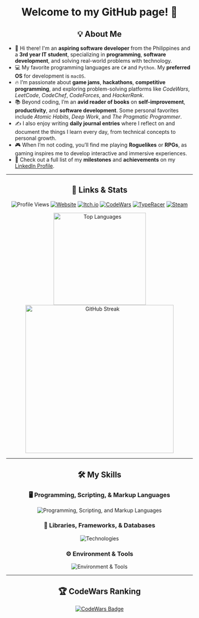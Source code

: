 <h1 align="center">Welcome to my GitHub page! 👋</h1>

<h2 align="center">💡 About Me</h2>

- 👋 Hi there! I'm an **aspiring software developer** from the Philippines and a **3rd year IT student**, specializing in **programming**, **software development**, and solving real-world problems with technology.  
- 💻 My favorite programming languages are `C#` and `Python`. My **preferred OS** for development is `macOS`.  
- 🔥 I’m passionate about **game jams**, **hackathons**, **competitive programming**, and exploring problem-solving platforms like _CodeWars_, _LeetCode_, _CodeChef_, _CodeForces_, and _HackerRank_.  
- 📚 Beyond coding, I’m an **avid reader of books** on **self-improvement**, **productivity**, and **software development**. Some personal favorites include _Atomic Habits_, _Deep Work_, and _The Pragmatic Programmer_.  
- ✍️ I also enjoy writing **daily journal entries** where I reflect on and document the things I learn every day, from technical concepts to personal growth.  
- 🎮 When I’m not coding, you’ll find me playing **Roguelikes** or **RPGs**, as gaming inspires me to develop interactive and immersive experiences.  
- 🚀 Check out a full list of my **milestones** and **achievements** on my [LinkedIn Profile](https://www.linkedin.com/in/marc-plarisan/).  

---

<h2 align="center">🔗 Links & Stats</h2>

<p align="center">
  <img src="https://komarev.com/ghpvc/?username=DragunWF&color=007ec6&style=flat-square" alt="Profile Views">
  <a href="https://dragunwf.vercel.app" target="_blank"><img src="https://img.shields.io/badge/Personal%20Website-4285F4?style=flat-square&logo=Google-Chrome&logoColor=white" alt="Website"></a>
  <a href="https://dragunwf.itch.io/" target="_blank"><img src="https://img.shields.io/badge/Itch.io-EF4444?style=flat-square&logo=itch.io&logoColor=white" alt="Itch.io"></a>
  <a href="https://www.codewars.com/users/DragunWF" target="_blank"><img src="https://img.shields.io/badge/CodeWars-B1361E?style=flat-square&logo=codewars&logoColor=white" alt="CodeWars"></a>
  <a href="https://data.typeracer.com/pit/profile?user=dragunwf" target="_blank"><img src="https://img.shields.io/badge/TypeRacer-FF4500?style=flat-square&logo=monkeytype&logoColor=white" alt="TypeRacer"></a>
  <a href="https://steamcommunity.com/id/dragunwf/" target="_blank"><img src="https://img.shields.io/badge/Steam-000000?style=flat-square&logo=steam&logoColor=white" alt="Steam"></a>
</p>

<div align="center">
  <a href="https://github.com/anuraghazra/github-readme-stats">
    <img width="249" src="https://github-readme-stats.vercel.app/api/top-langs/?username=DragunWF&layout=compact&theme=merko&langs_count=8" alt="Top Languages" />
  </a>
  <a href="https://github.com/DenverCoder1/github-readme-streak-stats">
    <img width="400" src="https://github-readme-streak-stats-eight.vercel.app/?user=DragunWF&theme=merko" alt="GitHub Streak" />
  </a>
</div>

---

<h2 align="center">🛠️ My Skills</h2>

<h3 align="center">🖥️ Programming, Scripting, & Markup Languages</h3>
<p align="center">
  <img src="https://go-skill-icons.vercel.app/api/icons?i=py,java,cs,c,lua,js,css,html,md&theme=dark" alt="Programming, Scripting, and Markup Languages" />
</p>

<h3 align="center">🚀 Libraries, Frameworks, & Databases</h3>

<p align="center">
  <img src="https://go-skill-icons.vercel.app/api/icons?i=express,react,jquery,tailwind,bootstrap,flask,django,firebase,mongodb,sqlite,mysql,sqlserver,selenium,unity,godot,pygame,discordbots,dotnet&theme=dark&perline=9" alt="Technologies" />
</p>

<h3 align="center">⚙️ Environment & Tools</h3>

<p align="center">
  <img src="https://go-skill-icons.vercel.app/api/icons?i=git,github,nodejs,npm,androidstudio,postman,figma,netlify,vercel,replit,vscode,visualstudio,windows,linux,ubuntu,apple,bash,powershell&theme=dark&perline=9" alt="Environment & Tools" />
</p>

---

<h2 align="center">🏆 CodeWars Ranking</h2>

<p align="center">
  <a href="https://www.codewars.com/users/DragunWF">
    <img src="https://www.codewars.com/users/DragunWF/badges/large" alt="CodeWars Badge" />
  </a>
</p>
